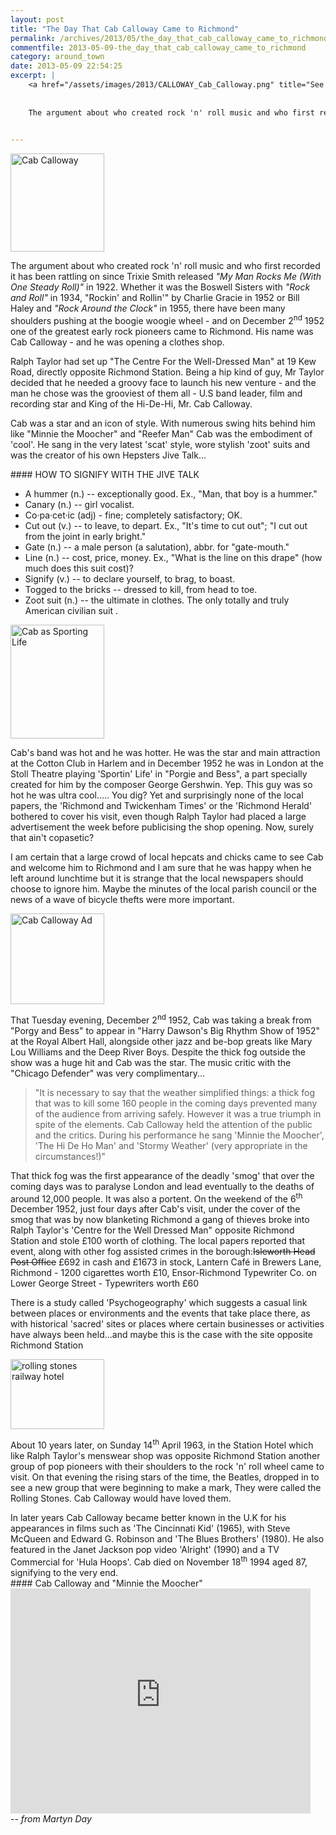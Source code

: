 ```yaml
---
layout: post
title: "The Day That Cab Calloway Came to Richmond"
permalink: /archives/2013/05/the_day_that_cab_calloway_came_to_richmond.html
commentfile: 2013-05-09-the_day_that_cab_calloway_came_to_richmond
category: around_town
date: 2013-05-09 22:54:25
excerpt: |
    <a href="/assets/images/2013/CALLOWAY_Cab_Calloway.png" title="See larger version of -  Cab Calloway"><img src="/assets/images/2013/CALLOWAY_Cab_Calloway_thumb.png" width="150" height="157" alt=" Cab Calloway" class="photo right" /></a>
    
    
    The argument about who created rock 'n' roll music and who first recorded it has been rattling on since Trixie Smith released _"My Man Rocks Me (With One Steady Roll)"_ in 1922. Whether it was the Boswell Sisters with _"Rock and Roll"_ in 1934, "Rockin' and Rollin'" by Charlie Gracie in 1952 or Bill Haley and _"Rock Around the Clock"_ in 1955, there have been many shoulders pushing at the boogie woogie wheel - and on December 2<sup>nd</sup> 1952 one of the greatest early rock pioneers came to Richmond. His name was Cab Calloway - and he was opening a clothes shop.
    

---
```


<a href="/assets/images/2013/CALLOWAY_Cab_Calloway.png" title="See larger version of -  Cab Calloway"><img src="/assets/images/2013/CALLOWAY_Cab_Calloway_thumb.png" width="150" height="157" alt=" Cab Calloway" class="photo right" /></a>

The argument about who created rock 'n' roll music and who first recorded it has been rattling on since Trixie Smith released *"My Man Rocks Me (With One Steady Roll)"* in 1922. Whether it was the Boswell Sisters with *"Rock and Roll"* in 1934, "Rockin' and Rollin'" by Charlie Gracie in 1952 or Bill Haley and *"Rock Around the Clock"* in 1955, there have been many shoulders pushing at the boogie woogie wheel - and on December 2<sup>nd</sup> 1952 one of the greatest early rock pioneers came to Richmond. His name was Cab Calloway - and he was opening a clothes shop.

Ralph Taylor had set up "The Centre For the Well-Dressed Man" at 19 Kew Road, directly opposite Richmond Station. Being a hip kind of guy, Mr Taylor decided that he needed a groovy face to launch his new venture - and the man he chose was the grooviest of them all - U.S band leader, film and recording star and King of the Hi-De-Hi, Mr. Cab Calloway.

Cab was a star and an icon of style. With numerous swing hits behind him like "Minnie the Moocher" and "Reefer Man" Cab was the embodiment of 'cool'. He sang in the very latest 'scat' style, wore stylish 'zoot' suits and was the creator of his own Hepsters Jive Talk...

<div markdown="1" class="box">
#### HOW TO SIGNIFY WITH THE JIVE TALK

-   A hummer (n.) -- exceptionally good. Ex., "Man, that boy is a hummer."
-   Canary (n.) -- girl vocalist.
-   Co·pa·cet·ic (adj) - fine; completely satisfactory; OK.
-   Cut out (v.) -- to leave, to depart. Ex., "It's time to cut out"; "I cut out from the joint in early bright."
-   Gate (n.) -- a male person (a salutation), abbr. for "gate-mouth."
-   Line (n.) -- cost, price, money. Ex., "What is the line on this drape" (how much does this suit cost)?
-   Signify (v.) -- to declare yourself, to brag, to boast.
-   Togged to the bricks -- dressed to kill, from head to toe.
-   Zoot suit (n.) -- the ultimate in clothes. The only totally and truly American civilian suit .

</div>
<a href="/assets/images/2013/CALLOWAY_Cab_as_Sporting_Life.jpg" title="See larger version of -  Cab as Sporting Life"><img src="/assets/images/2013/CALLOWAY_Cab_as_Sporting_Life_thumb.jpg" width="150" height="182" alt=" Cab as Sporting Life" class="photo right" /></a>

Cab's band was hot and he was hotter. He was the star and main attraction at the Cotton Club in Harlem and in December 1952 he was in London at the Stoll Theatre playing 'Sportin' Life' in "Porgie and Bess", a part specially created for him by the composer George Gershwin. Yep. This guy was so hot he was ultra cool..... You dig? Yet and surprisingly none of the local papers, the 'Richmond and Twickenham Times' or the 'Richmond Herald' bothered to cover his visit, even though Ralph Taylor had placed a large advertisement the week before publicising the shop opening. Now, surely that ain't copasetic?

I am certain that a large crowd of local hepcats and chicks came to see Cab and welcome him to Richmond and I am sure that he was happy when he left around lunchtime but it is strange that the local newspapers should choose to ignore him. Maybe the minutes of the local parish council or the news of a wave of bicycle thefts were more important.

<a href="/assets/images/2013/CALLOWAY_Cab_Calloway_Ad.JPG" title="See larger version of -  Cab Calloway Ad"><img src="/assets/images/2013/CALLOWAY_Cab_Calloway_Ad_thumb.JPG" width="150" height="145" alt=" Cab Calloway Ad" class="photo right" /></a>

That Tuesday evening, December 2<sup>nd</sup> 1952, Cab was taking a break from "Porgy and Bess" to appear in "Harry Dawson's Big Rhythm Show of 1952" at the Royal Albert Hall, alongside other jazz and be-bop greats like Mary Lou Williams and the Deep River Boys. Despite the thick fog outside the show was a huge hit and Cab was the star. The music critic with the "Chicago Defender" was very complimentary...

> "It is necessary to say that the weather simplified things: a thick fog that was to kill some 160 people in the coming days prevented many of the audience from arriving safely. However it was a true triumph in spite of the elements. Cab Calloway held the attention of the public and the critics. During his performance he sang 'Minnie the Moocher', 'The Hi De Ho Man' and 'Stormy Weather' (very appropriate in the circumstances!)"

That thick fog was the first appearance of the deadly 'smog' that over the coming days was to paralyse London and lead eventually to the deaths of around 12,000 people. It was also a portent. On the weekend of the 6<sup>th</sup> December 1952, just four days after Cab's visit, under the cover of the smog that was by now blanketing Richmond a gang of thieves broke into Ralph Taylor's 'Centre for the Well Dressed Man" opposite Richmond Station and stole £100 worth of clothing. The local papers reported that event, along with other fog assisted crimes in the borough:~~Isleworth Head Post Office~~ £692 in cash and £1673 in stock, Lantern Café in Brewers Lane, Richmond - 1200 cigarettes worth £10, Ensor-Richmond Typewriter Co. on Lower George Street - Typewriters worth £60

There is a study called 'Psychogeography' which suggests a casual link between places or environments and the events that take place there, as with historical 'sacred' sites or places where certain businesses or activities have always been held...and maybe this is the case with the site opposite Richmond Station

<a href="/assets/images/2013/CALLOWAY_rolling_stones_railway_hotel.jpg" title="See larger version of - rolling stones railway hotel"><img src="/assets/images/2013/CALLOWAY_rolling_stones_railway_hotel_thumb.jpg" width="150" height="112" alt="rolling stones railway hotel" class="photo right" /></a>

About 10 years later, on Sunday 14<sup>th</sup> April 1963, in the Station Hotel which like Ralph Taylor's menswear shop was opposite Richmond Station another group of pop pioneers with their shoulders to the rock 'n' roll wheel came to visit. On that evening the rising stars of the time, the Beatles, dropped in to see a new group that were beginning to make a mark, They were called the Rolling Stones. Cab Calloway would have loved them.

<div markdown="1" class="box">
In later years Cab Calloway became better known in the U.K for his appearances in films such as 'The Cincinnati Kid' (1965), with Steve McQueen and Edward G. Robinson and 'The Blues Brothers' (1980). He also featured in the Janet Jackson pop video 'Alright' (1990) and a TV Commercial for 'Hula Hoops'. Cab died on November 18<sup>th</sup> 1994 aged 87, signifying to the very end.

</div>
<div markdown="1" class="box">
#### Cab Calloway and "Minnie the Moocher"

<iframe width="480" height="360" src="http://www.youtube-nocookie.com/embed/8suquDgg0dw?rel=0" frameborder="0" allowfullscreen>
</iframe>
</div>
<cite>-- from Martyn Day</cite>
